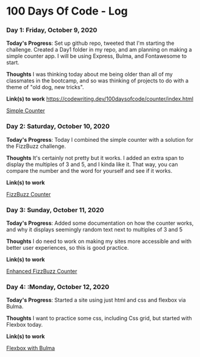 # 100 Days Of Code - Log

### Day 1: Friday, October 9, 2020

**Today's Progress**: Set up github repo, tweeted that I'm starting the challenge.
Created a Day1 folder in my repo, and am planning on making a simple counter app.
I will be using Express, Bulma, and Fontawesome to start.

**Thoughts** 
I was thinking today about me being older than all of my classmates in the bootcamp, and so was thinking of projects to do with a theme of "old dog, new tricks".

**Link(s) to work**
https://codewriting.dev/100daysofcode/counter/index.html

<a href="https://codewriting.dev/100daysofcode/counter">Simple Counter</a>

### Day 2: Saturday, October 10, 2020

**Today's Progress**: Today I combined the simple counter with a solution for the FizzBuzz challenge.

**Thoughts** 
It's certainly not pretty but it works. I added an extra span to display the multiples of 3 and 5, and I kinda like it. That way, you can compare the number and the word for yourself and see if it works. 

**Link(s) to work**

<a href="https://codewriting.dev/100daysofcode/day2">FizzBuzz Counter</a>

### Day 3: Sunday, October 11, 2020

**Today's Progress**: Added some documentation on how the counter works, and why it displays seemingly random text next to multiples of 3 and 5

**Thoughts** 
I do need to work on making my sites more accessible and with better user experiences, so this is good practice.

**Link(s) to work**

<a href="https://codewriting.dev/100daysofcode/day3">Enhanced FizzBuzz Counter</a>

### Day 4: :Monday, October 12, 2020

**Today's Progress**: Started a site using just html and css and flexbox via Bulma.

**Thoughts** 
I want to practice some css, including Css grid, but started with Flexbox today.

**Link(s) to work**

<a href="https://codewriting.dev/100daysofcode/day4">Flexbox with Bulma</a>
